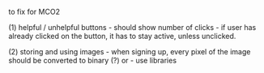 to fix for MCO2

(1) helpful / unhelpful buttons
    - should show number of clicks
    - if user has already clicked on the button, it has to stay active, unless unclicked.
    
(2) storing and using images
    - when signing up, every pixel of the image should be converted to binary (?)
    or
    - use libraries
